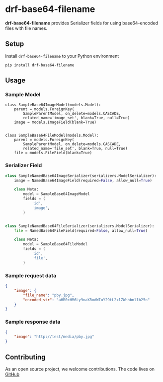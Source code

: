 # drf-base64-filename

**drf-base64-filename** provides Serializer fields for using base64-encoded files with file names.

## Setup

Install `drf-base64-filename` to your Python environment

```shell
pip install drf-base64-filename
```



## Usage

### Sample Model

```
class SampleBase64ImageModel(models.Model):
    parent = models.ForeignKey(
        SampleParentModel, on_delete=models.CASCADE,
        related_name='image_set', blank=True, null=True)
    image = models.ImageField(blank=True)


class SampleBase64FileModel(models.Model):
    parent = models.ForeignKey(
        SampleParentModel, on_delete=models.CASCADE,
        related_name='file_set', blank=True, null=True)
    file = models.FileField(blank=True)
```



### Serializer Field

```python
class SampleNamedBase64ImageSerializer(serializers.ModelSerializer):
    image = NamedBase64ImageField(required=False, allow_null=True)

    class Meta:
        model = SampleBase64ImageModel
        fields = (
            'id',
            'image',
        )


class SampleNamedBase64FileSerializer(serializers.ModelSerializer):
    file = NamedBase64FileField(required=False, allow_null=True)

    class Meta:
        model = SampleBase64FileModel
        fields = (
            'id',
            'file',
        )
```



### Sample request data

```json
{
    "image": {
        "file_name": "pby.jpg",
        "encoded_str": "aHR0cHM6Ly9naXRodWIuY29tL2xlZWhhbnllb25n"
    }
}
```

### Sample response data

```json
{
    "image": "http://test/media/pby.jpg"
}
```





## Contributing

As an open source project, we welcome contributions.
The code lives on [GitHub](https://github.com/LeeHanYeong/drf-base64-filename)

